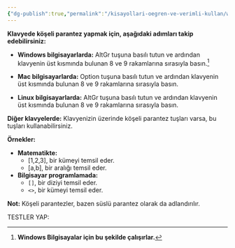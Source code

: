 ```yaml
---
{"dg-publish":true,"permalink":"/kisayollari-oegren-ve-verimli-kullan/windows-standart-klavye-kisayollari-oegren/koeseli-parantez-dipnot-icin/","noteIcon":""}
---
```


**Klavyede köşeli parantez yapmak için, aşağıdaki adımları takip edebilirsiniz:**

- **Windows bilgisayarlarda:** AltGr tuşuna basılı tutun ve ardından klavyenin üst kısmında bulunan 8 ve 9 rakamlarına sırasıyla basın.[^1]
  
  
- **Mac bilgisayarlarda:** Option tuşuna basılı tutun ve ardından klavyenin üst kısmında bulunan 8 ve 9 rakamlarına sırasıyla basın.
- **Linux bilgisayarlarda:** AltGr tuşuna basılı tutun ve ardından klavyenin üst kısmında bulunan 8 ve 9 rakamlarına sırasıyla basın.

**Diğer klavyelerde:** Klavyenizin üzerinde köşeli parantez tuşları varsa, bu tuşları kullanabilirsiniz.

**Örnekler:**

[^1]: **Windows Bilgisayalar için bu şekilde çalışırlar.**
- **Matematikte:**
    - [1,2,3], bir kümeyi temsil eder.
    - [a,b], bir aralığı temsil eder.
- **Bilgisayar programlamada:**
    - `[]`, bir diziyi temsil eder.
    - `<>`, bir kümeyi temsil eder.

**Not:** Köşeli parantezler, bazen süslü parantez olarak da adlandırılır.

TESTLER YAP:


